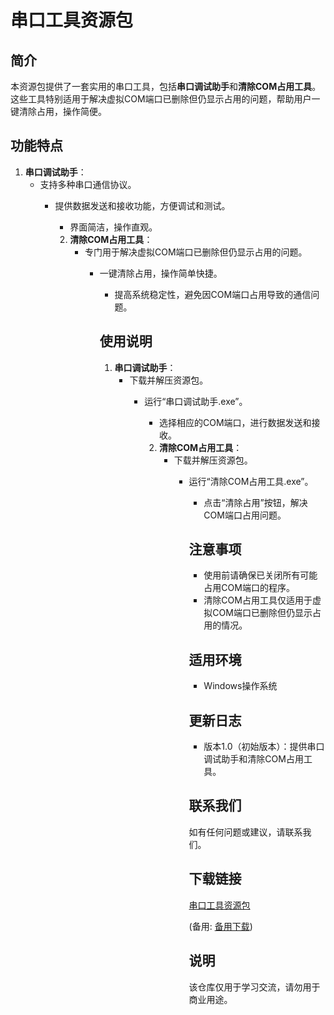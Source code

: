 # 串口工具资源包

## 简介
本资源包提供了一套实用的串口工具，包括**串口调试助手**和**清除COM占用工具**。这些工具特别适用于解决虚拟COM端口已删除但仍显示占用的问题，帮助用户一键清除占用，操作简便。

## 功能特点
1. **串口调试助手**：
   - 支持多种串口通信协议。
      - 提供数据发送和接收功能，方便调试和测试。
         - 界面简洁，操作直观。

         2. **清除COM占用工具**：
            - 专门用于解决虚拟COM端口已删除但仍显示占用的问题。
               - 一键清除占用，操作简单快捷。
                  - 提高系统稳定性，避免因COM端口占用导致的通信问题。

                  ## 使用说明
                  1. **串口调试助手**：
                     - 下载并解压资源包。
                        - 运行“串口调试助手.exe”。
                           - 选择相应的COM端口，进行数据发送和接收。

                           2. **清除COM占用工具**：
                              - 下载并解压资源包。
                                 - 运行“清除COM占用工具.exe”。
                                    - 点击“清除占用”按钮，解决COM端口占用问题。

                                    ## 注意事项
                                    - 使用前请确保已关闭所有可能占用COM端口的程序。
                                    - 清除COM占用工具仅适用于虚拟COM端口已删除但仍显示占用的情况。

                                    ## 适用环境
                                    - Windows操作系统

                                    ## 更新日志
                                    - 版本1.0（初始版本）：提供串口调试助手和清除COM占用工具。

                                    ## 联系我们
                                    如有任何问题或建议，请联系我们。

                                    ## 下载链接
                                    [串口工具资源包](https://pan.quark.cn/s/c396fe206d3f) 

                                    (备用: [备用下载](https://pan.baidu.com/s/1aj-LF3ngVK95fMCscRjUng?pwd=1234))

                                    ## 说明

                                    该仓库仅用于学习交流，请勿用于商业用途。
